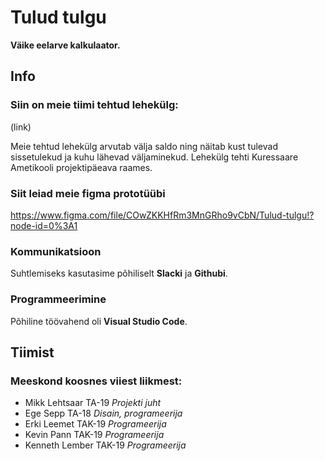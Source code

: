 # Tulud tulgu

 __Väike eelarve kalkulaator.__

## Info
  
### Siin on meie tiimi tehtud lehekülg: 
  
(link) 
  
Meie tehtud lehekülg arvutab välja saldo ning näitab kust tulevad sissetulekud ja kuhu lähevad väljaminekud. Lehekülg tehti Kuressaare Ametikooli projektipäeava raames.

### Siit leiad meie figma prototüübi 

https://www.figma.com/file/COwZKKHfRm3MnGRho9vCbN/Tulud-tulgu!?node-id=0%3A1

### Kommunikatsioon

  Suhtlemiseks kasutasime põhiliselt **Slacki** ja **Githubi**.

### Programmeerimine

  Põhiline töövahend oli **Visual Studio Code**.

## Tiimist

### Meeskond koosnes viiest liikmest:
  
  * Mikk Lehtsaar TA-19 _Projekti juht_
  * Ege Sepp TA-18 _Disain, programeerija_
  * Erki Leemet TAK-19 _Programeerija_
  * Kevin Pann TAK-19 _Programeerija_
  * Kenneth Lember TAK-19 _Programeerija_
